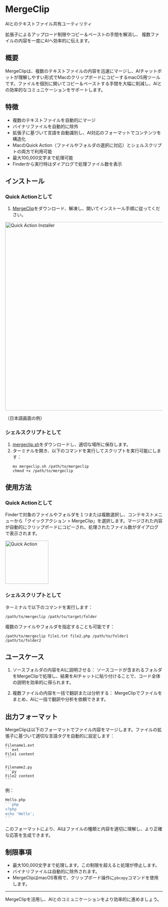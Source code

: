# MergeClip

AIとのテキストファイル共有ユーティリティ

拡張子によるアップロード制限やコピー＆ペーストの手間を解消し、
複数ファイルの内容を一度にAIへ効率的に伝えます。

## 概要

MergeClipは、複数のテキストファイルの内容を迅速にマージし、AIチャットボットが理解しやすい形式でMacのクリップボードにコピーするmacOS用ツールです。ファイルを個別に開いてコピー＆ペーストする手間を大幅に削減し、AIとの効率的なコミュニケーションをサポートします。

## 特徴

- 複数のテキストファイルを自動的にマージ
- バイナリファイルを自動的に除外
- 拡張子に基づいて言語を自動識別し、AI対応のフォーマットでコンテンツを構造化
- MacのQuick Action（ファイルやフォルダの選択に対応）とシェルスクリプトの両方で利用可能
- 最大100,000文字まで処理可能
- Finderから実行時はダイアログで処理ファイル数を表示

## インストール

### Quick Actionとして

1. [MergeClip](https://github.com/koriym/MergeClip/blob/1.x/MergeClip.zip)をダウンロード、解凍し、開いてインストール手順に従ってください。

<img width="602" alt="Quick Action Installer" src="https://github.com/koriym/MergeClip/assets/529021/40c2f991-8feb-4145-b0bf-4b6c61ba1930">

（日本語画面の例）

### シェルスクリプトとして

1. [mergeclip.sh](https://github.com/koriym/MergeClip/blob/1.x/mergeclip.sh)をダウンロードし、適切な場所に保存します。
2. ターミナルを開き、以下のコマンドを実行してスクリプトを実行可能にします：
   ```
   mv mergeclip.sh /path/to/mergeclip
   chmod +x /path/to/mergeclip
   ```

## 使用方法

### Quick Actionとして

Finderで対象のファイルやフォルダを１つまたは複数選択し、コンテキストメニューから「クイックアクション > MergeClip」を選択します。マージされた内容が自動的にクリップボードにコピーされ、処理されたファイル数がダイアログで表示されます。

<img width="138" alt="Quick Action" src="https://github.com/koriym/MergeClip/assets/529021/bea8eb57-c105-4504-b8ab-87d000ef3d02">

### シェルスクリプトとして

ターミナルで以下のコマンドを実行します：

```
/path/to/mergeclip /path/to/target/folder
```

複数のファイルやフォルダを指定することも可能です：

```
/path/to/mergeclip file1.txt file2.php /path/to/folder1 /path/to/folder2
```

## ユースケース

1. ソースフォルダの内容をAIに説明させる：
   ソースコードが含まれるフォルダをMergeClipで処理し、結果をAIチャットに貼り付けることで、コード全体の説明を効率的に得られます。

2. 複数ファイルの内容を一括で翻訳または分析する：
   MergeClipでファイルをまとめ、AIに一括で翻訳や分析を依頼できます。

## 出力フォーマット

MergeClipは以下のフォーマットでファイル内容をマージします。ファイルの拡張子に基づいて適切な言語タグを自動的に設定します：

````
Filename1.ext
```ext
File1 content
```

Filename2.py
```py
File2 content
```
````

例：
````php
Hello.php
```php
<?php
echo 'Hello';
```
````

このフォーマットにより、AIはファイルの種類と内容を適切に理解し、より正確な応答を生成できます。

## 制限事項

- 最大100,000文字まで処理します。この制限を超えると処理が停止します。
- バイナリファイルは自動的に除外されます。
- MergeClipはmacOS専用で、クリップボード操作に`pbcopy`コマンドを使用します。

---

MergeClipを活用し、AIとのコミュニケーションをより効率的に進めましょう。
